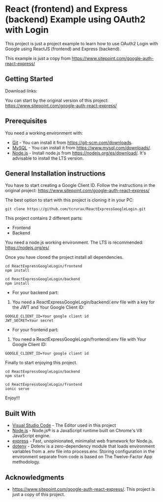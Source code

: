 # React (frontend) and Express (backend) Example using OAuth2 with Login

This project is just a project example to learn how to use OAuth2 Login with Google using ReactJS (frontend) and Express (backend).

This example is just a copy from https://www.sitepoint.com/google-auth-react-express/

## Getting Started

Download links:

You can start by the original version of this project: https://www.sitepoint.com/google-auth-react-express/

## Prerequisites

You need a working environment with:
* [Git](https://git-scm.com) - You can install it from https://git-scm.com/downloads.
* [MySQL](https://www.mysql.com) - You can install it from https://www.mysql.com/downloads/.
* [Node.js](https://nodejs.org) - Install node.js from https://nodejs.org/es/download/. It's advisable to install the LTS version.

## General Installation instructions

You have to start creating a Google Client ID. Follow the instructions in the original project: https://www.sitepoint.com/google-auth-react-express/

The best option to start with this project is cloning it in your PC:

```
git clone https://github.com/tcrurav/ReactExpressGoogleLogin.git
```

This project contains 2 different parts:
* Frontend
* Backend

You need a node.js working environment. The LTS is recommended: https://nodejs.org/es/

Once you have cloned the project install all dependencies.

```
cd ReactExpressGoogleLogin/frontend
npm install

cd ReactExpressGoogleLogin/backend
npm install
```

* For your backend part:
1. You need a ReactExpressGoogleLogin/backend/.env file with a key for the JWT and Your Google Client ID:

```
GOOGLE_CLIENT_ID=Your google client id
JWT_SECRET=Your secret
```

* For your frontend part:
1. You need a ReactExpressGoogleLogin/frontend/.env file with Your Google Client ID:

```
GOOGLE_CLIENT_ID=Your google client id
```

Finally to start enjoying this project.

```
cd ReactExpressGoogleLogin/backend
npm start

cd ReactExpressGoogleLogin/frontend
ionic serve
```

Enjoy!!!


## Built With

* [Visual Studio Code](https://code.visualstudio.com/) - The Editor used in this project
* [Node.js](https://nodejs.org/) - Node.js® is a JavaScript runtime built on Chrome's V8 JavaScript engine.
* [express](https://expressjs.com/) - Fast, unopinionated, minimalist web framework for Node.js.
* [dotenv](https://www.npmjs.com/package/dotenv) - Dotenv is a zero-dependency module that loads environment variables from a .env file into process.env. Storing configuration in the environment separate from code is based on The Twelve-Factor App methodology.

## Acknowledgments

* https://www.sitepoint.com/google-auth-react-express/. This project is just a copy of this project.